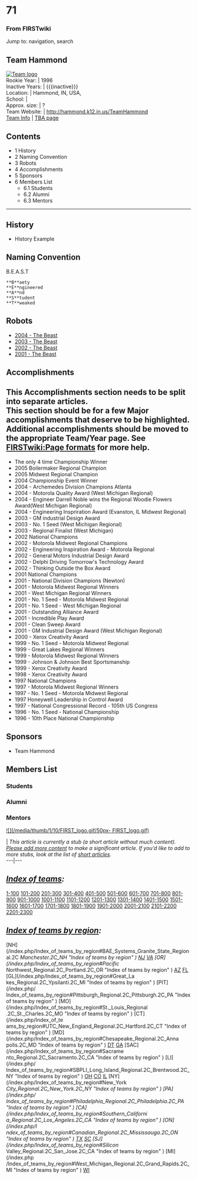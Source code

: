 # 71

### From FIRSTwiki

Jump to: navigation, search

Team Hammond  
---  
[![Team logo](/media/b/b2/Theteamlogo.jpg)](/index.php/Image:Theteamlogo.jpg
"Team logo" )  
Rookie Year: | 1996  
Inactive Years: | {{{inactive}}}  
Location: | Hammond, IN, USA,  
School: |  
Approx. size: | ?  
Team Website: | <http://hammond.k12.in.us/TeamHammond>  
[Team Info](https://my.usfirst.org/myarea/index.lasso?page=teaminfo&team=71
"https://my.usfirst.org/myarea/index.lasso?page=teaminfo&team=71" ) | [TBA
page](http://www.thebluealliance.net/tbatv/team.php?team=71
"http://www.thebluealliance.net/tbatv/team.php?team=71" )  
  
  

## Contents

  * 1 History
  * 2 Naming Convention
  * 3 Robots
  * 4 Accomplishments
  * 5 Sponsors
  * 6 Members List
    * 6.1 Students
    * 6.2 Alumni
    * 6.3 Mentors  
---  
  

## History

  * History Example 


## Naming Convention

B.E.A.S.T

    
    
    **B**aety 
    **E**ngineered 
    **A**nd 
    **S**tudent 
    **T**weaked
    


## Robots

  * [2004 - The Beast](/index.php?title=The_Beast_%2871%29&action=edit "The Beast \(71\)" )
  * [2003 - The Beast](/index.php?title=The_Beast_%2871%29&action=edit "The Beast \(71\)" )
  * [2002 - The Beast](/index.php?title=The_Beast_%2871%29&action=edit "The Beast \(71\)" )
  * [2001 - The Beast](/index.php?title=The_Beast_%2871%29&action=edit "The Beast \(71\)" )


## Accomplishments

**This Accomplishments section needs to be split into separate articles.**   
This section should be for a few Major accomplishments that deserve to be
highlighted.  
Additional accomplishments should be moved to the appropriate Team/Year page.
See [FIRSTwiki:Page formats](/index.php/FIRSTwiki:Page_formats "FIRSTwiki:Page
formats" ) for more help.  
---  
  
  * The only 4 time Championship Winner 
  * 2005 Boilermaker Regional Champion 
  * 2005 Midwest Regional Champion 
  * 2004 Championship Event Winner 
  * 2004 - Archemedes Division Champions Atlanta 
  * 2004 - Motorola Quality Award (West Michigan Regional) 
  * 2004 - Engineer Darrell Noble wins the Regional Woodie Flowers Award(West Michigan Regional) 
  * 2004 - Engineering Inspriration Award (Evanston, IL Midwest Regional) 
  * 2003 - GM industrial Design Award 
  * 2003 - No. 1 Seed (West Michigan Regional) 
  * 2003 - Regional Finalist (West Michigan) 
  * 2002 National Champions 
  * 2002 - Motorola Midwest Regional Champions 
  * 2002 - Engineering Inspiration Award - Motorola Regional 
  * 2002 - General Motors Industrial Design Award 
  * 2002 - Delphi Driving Tomorrow's Technology Award 
  * 2002 - Thinking Outside the Box Award 
  * 2001 National Champions 
  * 2001 - National Division Champions (Newton) 
  * 2001 - Motorola Midwest Regional Winners 
  * 2001 - West Michigan Regional Winners 
  * 2001 - No. 1 Seed - Motorola Midwest Regional 
  * 2001 - No. 1 Seed - West Michigan Regional 
  * 2001 - Outstanding Alliance Award 
  * 2001 - Incredible Play Award 
  * 2001 - Clean Sweep Award 
  * 2001 - GM Industrial Design Award (West Michigan Regional) 
  * 2000 - Xerox Creativity Award 
  * 1999 - No. 1 Seed - Motorola Midwest Regional 
  * 1999 - Great Lakes Regional Winners 
  * 1999 - Motorola Midwest Regional Winners 
  * 1999 - Johnson &amp; Johnson Best Sportsmanship 
  * 1999 - Xerox Creativity Award 
  * 1998 - Xerox Creativity Award 
  * 1997 National Champions 
  * 1997 - Motorola Midwest Regional Winners 
  * 1997 - No. 1 Seed - Motorola Midwest Regional 
  * 1997 Honeywell Leadership in Control Award 
  * 1997 - National Congressional Record - 105th US Congress 
  * 1996 - No. 1 Seed - National Championship 
  * 1996 - 10th Place National Championship 


## Sponsors

  * Team Hammond 


## Members List


### Students


### Alumni


### Mentors

[![](/media/thumb/1/10/FIRST_logo.gif/50px-
FIRST_logo.gif)](/index.php/Image:FIRST_logo.gif "" )

|  _This article is currently a stub (a short article without much content).
[Please add more
content](http://www.firstwiki.net/index.php?title=71&action=edit
"http://www.firstwiki.net/index.php?title=71&action=edit" ) to make a
significant article. If you'd like to add to more stubs, look at the list of
[short articles](/index.php/Special:Shortpages "Special:Shortpages" )._  
---|---  
  
  

_[Index of teams](/index.php/Index_of_teams "Index of teams" ):_  
---  
  
[1-100](/index.php/Index_of_teams#1-100 "Index of teams" )
[101-200](/index.php/Index_of_teams#101-200 "Index of teams" )
[201-300](/index.php/Index_of_teams#201-300 "Index of teams" )
[301-400](/index.php/Index_of_teams#301-400 "Index of teams" )
[401-500](/index.php/Index_of_teams#401-500 "Index of teams" )
[501-600](/index.php/Index_of_teams#501-600 "Index of teams" )
[601-700](/index.php/Index_of_teams#601-700 "Index of teams" )
[701-800](/index.php/Index_of_teams#701-800 "Index of teams" )
[801-900](/index.php/Index_of_teams#801-900 "Index of teams" )
[901-1000](/index.php/Index_of_teams#901-1000 "Index of teams" )
[1001-1100](/index.php/Index_of_teams#1001-1100 "Index of teams" )
[1101-1200](/index.php/Index_of_teams#1101-1200 "Index of teams" )
[1201-1300](/index.php/Index_of_teams#1201-1300 "Index of teams" )
[1301-1400](/index.php/Index_of_teams#1301-1400 "Index of teams" )
[1401-1500](/index.php/Index_of_teams#1401-1500 "Index of teams" )
[1501-1600](/index.php/Index_of_teams#1501-1600 "Index of teams" )
[1601-1700](/index.php/Index_of_teams#1601-1700 "Index of teams" )
[1701-1800](/index.php/Index_of_teams#1701-1800 "Index of teams" )
[1801-1900](/index.php/Index_of_teams#1801-1900 "Index of teams" )
[1901-2000](/index.php/Index_of_teams#1901-2000 "Index of teams" )
[2001-2100](/index.php/Index_of_teams#2001-2100 "Index of teams" )
[2101-2200](/index.php/Index_of_teams#2101-2200 "Index of teams" )
[2201-2300](/index.php/Index_of_teams#2201-2300 "Index of teams" )  
  
  

_[Index of teams by region](/index.php/Index_of_teams_by_region "Index of
teams by region" ):_  
---  
  
[NH](/index.php/Index_of_teams_by_region#BAE_Systems_Granite_State_Regional.2C
_Manchester.2C_NH "Index of teams by region" )
[NJ](/index.php/Index_of_teams_by_region#New_Jersey_Regional.2C_Trenton.2C_NJ
"Index of teams by region" )
[VA](/index.php/Index_of_teams_by_region#NASA.2FVCU_Regional.2C_Richmond.2C_VA
"Index of teams by region" ) [OR](/index.php/Index_of_teams_by_region#Pacific_
Northwest_Regional.2C_Portland.2C_OR "Index of teams by region" )
[AZ](/index.php/Index_of_teams_by_region#Arizona_Regional.2C_Phoenix.2C_AZ
"Index of teams by region" )
[FL](/index.php/Index_of_teams_by_region#Florida_Regional.2C_Orlando.2C_FL
"Index of teams by region" ) [GL](/index.php/Index_of_teams_by_region#Great_La
kes_Regional.2C_Ypsilanti.2C_MI "Index of teams by region" ) [PIT](/index.php/
Index_of_teams_by_region#Pittsburgh_Regional.2C_Pittsburgh.2C_PA "Index of
teams by region" ) [MO](/index.php/Index_of_teams_by_region#St._Louis_Regional
.2C_St._Charles.2C_MO "Index of teams by region" ) [CT](/index.php/Index_of_te
ams_by_region#UTC_New_England_Regional.2C_Hartford.2C_CT "Index of teams by
region" ) [MD](/index.php/Index_of_teams_by_region#Chesapeake_Regional.2C_Anna
polis.2C_MD "Index of teams by region" )
[DT](/index.php/Index_of_teams_by_region#Detroit_Regional.2C_Detroit.2C_MI
"Index of teams by region" )
[GA](/index.php/Index_of_teams_by_region#Peachtree_Regional.2C_Duluth.2C_GA
"Index of teams by region" ) [SAC](/index.php/Index_of_teams_by_region#Sacrame
nto_Regional.2C_Sacramento.2C_CA "Index of teams by region" ) [LI](/index.php/
Index_of_teams_by_region#SBPLI_Long_Island_Regional.2C_Brentwood.2C_NY "Index
of teams by region" )
[OH](/index.php/Index_of_teams_by_region#Buckeye_Regional.2C_Cleveland.2C_OH
"Index of teams by region" )
[CO](/index.php/Index_of_teams_by_region#Colorado_Regional.2C_Denver.2C_CO
"Index of teams by region" )
[IL](/index.php/Index_of_teams_by_region#Midwest_Regional.2C_Evanston.2C_IL
"Index of teams by region" ) [NY](/index.php/Index_of_teams_by_region#New_York
_City_Regional.2C_New_York.2C_NY "Index of teams by region" ) [PA](/index.php/
Index_of_teams_by_region#Philadelphia_Regional.2C_Philadelphia.2C_PA "Index of
teams by region" ) [CA](/index.php/Index_of_teams_by_region#Southern_Californi
a_Regional.2C_Los_Angeles.2C_CA "Index of teams by region" ) [ON](/index.php/I
ndex_of_teams_by_region#Canadian_Regional.2C_Mississauga.2C_ON "Index of teams
by region" )
[TX](/index.php/Index_of_teams_by_region#Lone_Star_Regional.2C_Houston.2C_TX
"Index of teams by region" )
[SC](/index.php/Index_of_teams_by_region#Palmetto_Regional.2C_Columbia.2C_SC
"Index of teams by region" ) [SJ](/index.php/Index_of_teams_by_region#Silicon_
Valley_Regional.2C_San_Jose.2C_CA "Index of teams by region" ) [MI](/index.php
/Index_of_teams_by_region#West_Michigan_Regional.2C_Grand_Rapids.2C_MI "Index
of teams by region" )
[WI](/index.php/Index_of_teams_by_region#Wisconsin_Regional.2C_Milwaukee.2C_WI
"Index of teams by region" )  
  
  

